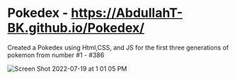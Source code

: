 # Pokedex - https://AbdullahT-BK.github.io/Pokedex/
Created a Pokedex using Html,CSS, and JS for the first three generations of pokemon from number #1 - #386







![Screen Shot 2022-07-19 at 1 01 05 PM](https://user-images.githubusercontent.com/66561984/179807872-352821e5-ab4a-47fb-9b15-a8bda9ff1db4.png)
